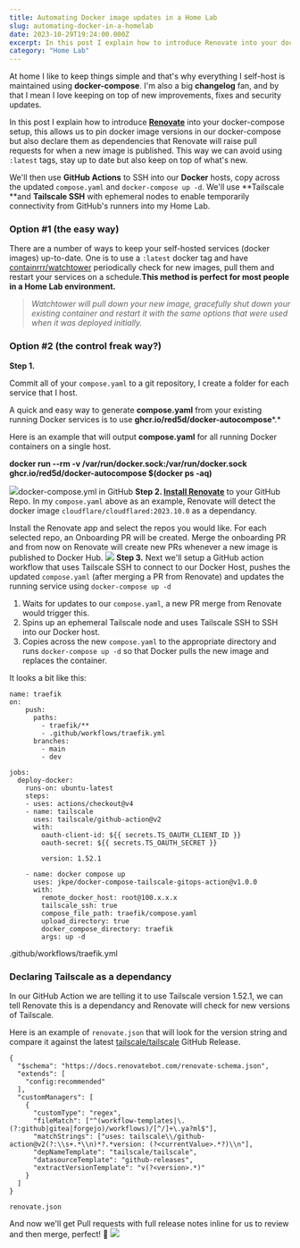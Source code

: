 ```yaml
---
title: Automating Docker image updates in a Home Lab
slug: automating-docker-in-a-homelab
date: 2023-10-29T19:24:00.000Z
excerpt: In this post I explain how to introduce Renovate into your docker-compose setup, this allows us to pin docker image versions in our docker-compose but also declare them as dependencies that Renovate will raise pull requests for when a new image is published.
category: "Home Lab"
---
```


At home I like to keep things simple and that's why everything I self-host is maintained using **docker-compose**. I'm also a big **changelog** fan, and by that I mean I love keeping on top of new improvements, fixes and security updates.

In this post I explain how to introduce [**Renovate**](https://docs.renovatebot.com/) into your docker-compose setup, this allows us to pin docker image versions in our docker-compose but also declare them as dependencies that Renovate will raise pull requests for when a new image is published. This way we can avoid using `:latest` tags, stay up to date but also keep on top of what's new.

We'll then use **GitHub Actions** to SSH into our **Docker** hosts, copy across the updated `compose.yaml` and `docker-compose up -d`. We'll use **Tailscale **and **Tailscale SSH** with ephemeral nodes to enable temporarily connectivity from GitHub's runners into my Home Lab.

### Option #1 (the easy way)

There are a number of ways to keep your self-hosted services (docker images) up-to-date. One is to use a `:latest`  docker tag and have [containrrr/watchtower](https://github.com/containrrr/watchtower) periodically check for new images, pull them and restart your services on a schedule.**This method is perfect for most people in a Home Lab environment.**

> *Watchtower will pull down your new image, gracefully shut down your existing container and restart it with the same options that were used when it was deployed initially.*

### Option #2 (the control freak way?)

**Step 1.**

Commit all of your `compose.yaml` to a git repository, I create a folder for each service that I host.

A quick and easy way to generate **compose.yaml** from your existing running Docker services is to use **ghcr.io/red5d/docker-autocompose***.*

Here is an example that will output **compose.yaml** for all running Docker containers on a single host.

**docker run --rm -v /var/run/docker.sock:/var/run/docker.sock ghcr.io/red5d/docker-autocompose $(docker ps -aq)**

![](https://www-jackpearce-co-uk.ams3.cdn.digitaloceanspaces.com/2023/11/dockercompose.png)docker-compose.yml in GitHub
**Step 2.
[Install Renovate](https://github.com/marketplace/renovate)** to your GitHub Repo. In my `compose.yaml` above as an example, Renovate will detect the docker image `cloudflare/cloudflared:2023.10.0` as a dependancy.

Install the Renovate app and select the repos you would like. For each selected repo, an Onboarding PR will be created. Merge the onboarding PR and from now on Renovate will create new PRs whenever a new image is published to Docker Hub.
![](https://www-jackpearce-co-uk.ams3.cdn.digitaloceanspaces.com/2023/11/cd2f4b90-da7b-4025-94e0-7162b34cb354.webp)
**Step 3.**
Next we'll setup a GitHub action workflow that uses Tailscale SSH to connect to our Docker Host, pushes the updated `compose.yaml` (after merging a PR from Renovate) and updates the running service using `docker-compose up -d`

1. Waits for updates to our `compose.yaml`, a new PR merge from Renovate would trigger this.
2. Spins up an ephemeral Tailscale node and uses Tailscale SSH to SSH into our Docker host.
3. Copies across the new `compose.yaml` to the appropriate directory and runs `docker-compose up -d` so that Docker pulls the new image and replaces the container.

It looks a bit like this:

    name: traefik
    on:
        push:
          paths:
            - traefik/**
            - .github/workflows/traefik.yml
          branches:
            - main
            - dev
    
    jobs:
      deploy-docker:
        runs-on: ubuntu-latest
        steps:
        - uses: actions/checkout@v4
        - name: tailscale
          uses: tailscale/github-action@v2
          with:
            oauth-client-id: ${{ secrets.TS_OAUTH_CLIENT_ID }}
            oauth-secret: ${{ secrets.TS_OAUTH_SECRET }}
            
            version: 1.52.1
        
        - name: docker compose up
          uses: jkpe/docker-compose-tailscale-gitops-action@v1.0.0
          with:
            remote_docker_host: root@100.x.x.x
            tailscale_ssh: true
            compose_file_path: traefik/compose.yaml
            upload_directory: true
            docker_compose_directory: traefik
            args: up -d

.github/workflows/traefik.yml

### Declaring Tailscale as a dependancy

In our GitHub Action we are telling it to use Tailscale version 1.52.1, we can tell Renovate this is a dependancy and Renovate will check for new versions of Tailscale.

Here is an example of `renovate.json` that will look for the version string and compare it against the latest [tailscale/tailscale](https://github.com/tailscale/tailscale) GitHub Release.

    {
      "$schema": "https://docs.renovatebot.com/renovate-schema.json",
      "extends": [
        "config:recommended"
      ],
      "customManagers": [
        {
          "customType": "regex",
          "fileMatch": ["^(workflow-templates|\.(?:github|gitea|forgejo)/workflows)/[^/]+\.ya?ml$"],
          "matchStrings": ["uses: tailscale\\/github-action@v2(?:\\s+.*\\n)*?.*version: (?<currentValue>.*?)\\n"],
          "depNameTemplate": "tailscale/tailscale",
          "datasourceTemplate": "github-releases",
          "extractVersionTemplate": "v(?<version>.*)"
        }
      ]
    }

`renovate.json`

And now we'll get Pull requests with full release notes inline for us to review and then merge, perfect! 🎉
![](https://www-jackpearce-co-uk.ams3.cdn.digitaloceanspaces.com/2023/11/pullrequest.png)

